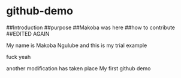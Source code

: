 # github-demo
##Introduction
##purpose
##Makoba was here
##how to contribute
##EDITED AGAIN

My name is Makoba Ngulube and this is my trial example

fuck yeah

another modification has taken place
My first github demo
